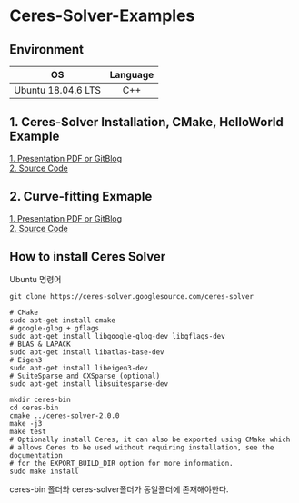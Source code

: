 # Ceres-Solver-Examples

## Environment
|OS|Language|
|:---:|:---:|
|Ubuntu 18.04.6 LTS|C++|  

## 1. Ceres-Solver Installation, CMake, HelloWorld Example
[1. Presentation PDF](https://github.com/Lee-JaeWon/Ceres-Solver-Examples/blob/main/ceres/ceres-solver/helloworld_example/1229.pdf)[ or GitBlog](https://lee-jaewon.github.io/ceres_solver/ceres-solver(1)/)
<br>
[2. Source Code](https://github.com/Lee-JaeWon/Ceres-Solver-Examples/tree/main/ceres/ceres-solver/helloworld_example)

## 2. Curve-fitting Exmaple
[1. Presentation PDF]()[ or GitBlog]()<br>
[2. Source Code](https://github.com/Lee-JaeWon/Ceres-Solver-Examples/tree/main/ceres/Example_curve)

## How to install Ceres Solver
Ubuntu 명령어
```
git clone https://ceres-solver.googlesource.com/ceres-solver

# CMake
sudo apt-get install cmake
# google-glog + gflags
sudo apt-get install libgoogle-glog-dev libgflags-dev
# BLAS & LAPACK
sudo apt-get install libatlas-base-dev
# Eigen3
sudo apt-get install libeigen3-dev
# SuiteSparse and CXSparse (optional)
sudo apt-get install libsuitesparse-dev

mkdir ceres-bin
cd ceres-bin
cmake ../ceres-solver-2.0.0
make -j3
make test
# Optionally install Ceres, it can also be exported using CMake which
# allows Ceres to be used without requiring installation, see the documentation
# for the EXPORT_BUILD_DIR option for more information.
sudo make install
```
ceres-bin 폴더와 ceres-solver폴더가 동일폴더에 존재해야한다.


